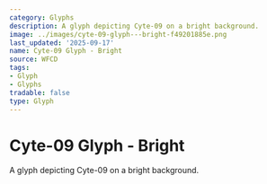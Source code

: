 ```yaml
---
category: Glyphs
description: A glyph depicting Cyte-09 on a bright background.
image: ../images/cyte-09-glyph---bright-f49201885e.png
last_updated: '2025-09-17'
name: Cyte-09 Glyph - Bright
source: WFCD
tags:
- Glyph
- Glyphs
tradable: false
type: Glyph
---
```


# Cyte-09 Glyph - Bright

A glyph depicting Cyte-09 on a bright background.

